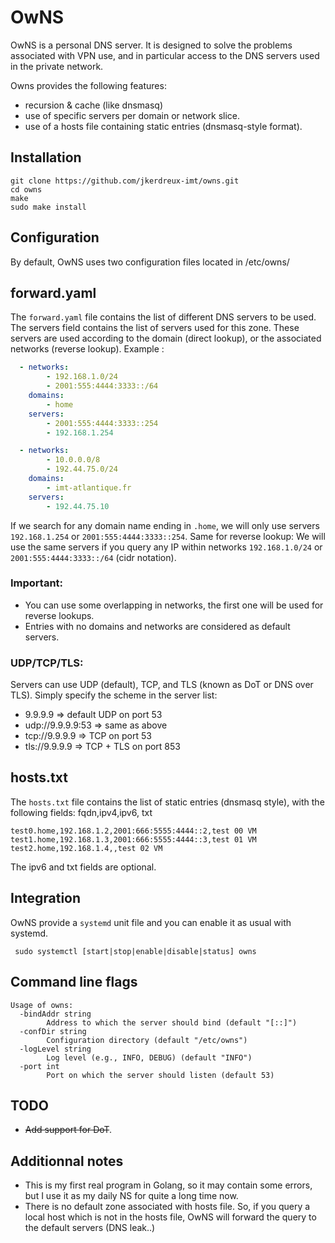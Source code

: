 # OwNS

OwNS is a personal DNS server. It is designed to solve the problems associated with VPN use, and in particular access to the DNS servers used in the private network.

Owns provides the following features: 
- recursion & cache (like dnsmasq)
- use of specific servers per domain or network slice. 
- use of a hosts file containing static entries (dnsmasq-style format).


## Installation
```shell
git clone https://github.com/jkerdreux-imt/owns.git
cd owns
make
sudo make install
```

## Configuration

By default, OwNS uses two configuration files located in /etc/owns/

## forward.yaml
The `forward.yaml` file contains the list of different DNS servers to be used. The servers field contains the list of servers used for this zone. These servers are used according to the domain (direct lookup), or the associated networks (reverse lookup). Example : 


```yaml
  - networks:
        - 192.168.1.0/24
        - 2001:555:4444:3333::/64
    domains:
        - home
    servers:
        - 2001:555:4444:3333::254
        - 192.168.1.254

  - networks:
        - 10.0.0.0/8
        - 192.44.75.0/24
    domains:
        - imt-atlantique.fr
    servers:
        - 192.44.75.10
```

If we search for any domain name ending in `.home`, we will only use servers `192.168.1.254` or `2001:555:4444:3333::254`. Same for reverse lookup: We will use the same servers if you query any IP within networks `192.168.1.0/24` or `2001:555:4444:3333::/64` (cidr notation).

### Important:
- You can use some overlapping in networks, the first one will be used for reverse lookups.
- Entries with no domains and networks are considered as default servers.

### UDP/TCP/TLS:
Servers can use UDP (default), TCP, and TLS (known as DoT or DNS over TLS). Simply specify the scheme in the server list:
- 9.9.9.9 => default UDP on port 53
- udp://9.9.9.9:53 => same as above
- tcp://9.9.9.9 => TCP on port 53
- tls://9.9.9.9 => TCP + TLS on port 853


## hosts.txt
The `hosts.txt` file contains the list of static entries (dnsmasq style), with the following fields: fqdn,ipv4,ipv6, txt 

```
test0.home,192.168.1.2,2001:666:5555:4444::2,test 00 VM
test1.home,192.168.1.3,2001:666:5555:4444::3,test 01 VM
test2.home,192.168.1.4,,test 02 VM
```

The ipv6 and txt fields are optional. 


## Integration
OwNS provide a `systemd` unit file and you can enable it as usual with systemd.
```shell
 sudo systemctl [start|stop|enable|disable|status] owns
```


## Command line flags
```shell
Usage of owns:
  -bindAddr string
        Address to which the server should bind (default "[::]")
  -confDir string
        Configuration directory (default "/etc/owns")
  -logLevel string
        Log level (e.g., INFO, DEBUG) (default "INFO")
  -port int
        Port on which the server should listen (default 53)
```


 ## TODO
   - ~~Add support for DoT~~. 

## Additionnal notes
- This is my first real program in Golang, so it may contain some errors, but I use it as my daily NS for quite a long time now.
- There is no default zone associated with hosts file. So, if you query a local host which is not in the hosts file, OwNS will forward the query to the default servers (DNS leak..)
